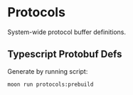 # Protocols

System-wide protocol buffer definitions.

## Typescript Protobuf Defs

Generate by running script:

```bash
moon run protocols:prebuild
```